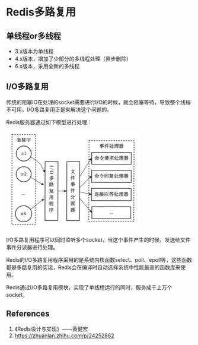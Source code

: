 # Redis多路复用

## 单线程or多线程

- 3.x版本为单线程
- 4.x版本，增加了少部分的多线程处理（异步删除）
- 6.x版本，采用全新的多线程

## I/O多路复用

传统的阻塞IO在处理的socket需要进行I/O的时候，就会阻塞等待，导致整个线程不可用，I/O多路复用正是来解决这个问题的。

Redis服务器通过如下模型进行处理：

![file_event_handler](Redis%E5%A4%9A%E8%B7%AF%E5%A4%8D%E7%94%A8_assets/file_event_handler.png 'Redis文件事件处理器')

I/O多路复用程序可以同时监听多个socket，当这个事件产生的时候，发送给文件事件分派器进行处理。

Redis的I/O多路复用程序采用的是系统内核函数select、poll、epoll等，这些函数都是多路复用的实现，Redis会在编译时自动选择系统中性能最高的函数库来使用。

Redis通过I/O多路复用模块，实现了单线程运行的同时，服务成千上万个socket。

## References

1. 《Redis设计与实现》——黄健宏
2. https://zhuanlan.zhihu.com/p/24252862